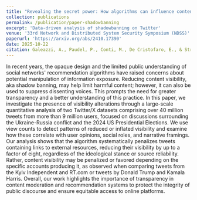 ```yaml
---
title: "Revealing the secret power: How algorithms can influence content visibility on Twitter / X"
collection: publications
permalink: /publication/paper-shadowbanning
excerpt: 'Data-driven analysis of shadowbanning on Twitter'
venue: '33rd Network and Distributed System Security Symposium (NDSS)'
paperurl: 'https://arxiv.org/abs/2410.17390'
date: 2025-10-22
citation: Galeazzi, A., Paudel, P., Conti, M., De Cristofaro, E., & Stringhini, G. (2026). Revealing The Secret Power: How Algorithms Can Influence Content Visibility on Social Media. Proceedings of the 33rd Network and Distributed System Security Symposium (NDSS).
---
```

In recent years, the opaque design and the limited public understanding of social networks' recommendation algorithms have raised concerns about potential manipulation of information exposure. Reducing content visibility, aka shadow banning, may help limit harmful content; however, it can also be used to suppress dissenting voices. 
This prompts the need for greater transparency and a better understanding of this practice. In this paper, we investigate the presence of visibility alterations through a large-scale quantitative analysis of two Twitter/X datasets comprising over 40 million tweets from more than 9 million users, focused on discussions surrounding the Ukraine-Russia conflict and the 2024 US Presidential Elections. 
We use view counts to detect patterns of reduced or inflated visibility and examine how these correlate with user opinions, social roles, and narrative framings. Our analysis shows that the algorithm systematically penalizes tweets containing links to external resources, reducing their visibility by up to a factor of eight, regardless of the ideological stance or source reliability.
Rather, content visibility may be penalized or favored depending on the specific accounts producing it, as observed when comparing tweets from the Kyiv Independent and RT.com or tweets by Donald Trump and Kamala Harris. Overall, our work highlights the importance of transparency in content moderation and recommendation systems to protect the integrity of public discourse and ensure equitable access to online platforms.
